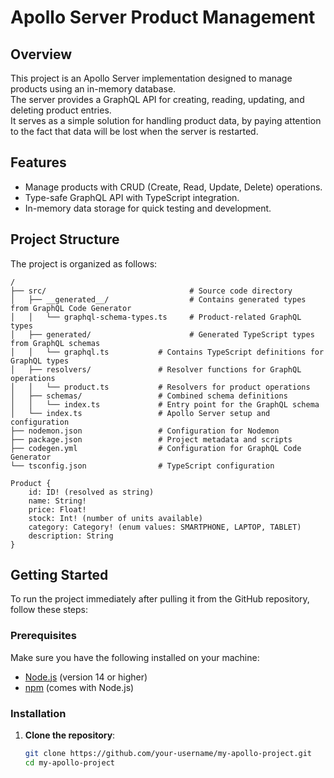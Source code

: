 # Apollo Server Product Management

## Overview

This project is an Apollo Server implementation designed to manage products using an in-memory database.  
The server provides a GraphQL API for creating, reading, updating, and deleting product entries.   
It serves as a simple solution for handling product data, by paying attention to the fact that data will be lost when the server is restarted. 

## Features

- Manage products with CRUD (Create, Read, Update, Delete) operations.
- Type-safe GraphQL API with TypeScript integration.
- In-memory data storage for quick testing and development.

## Project Structure

The project is organized as follows:

[//]: # (TODO: finire questa parte)
```
/
├── src/                                # Source code directory
│   ├── __generated__/                  # Contains generated types from GraphQL Code Generator
│   │   └── graphql-schema-types.ts     # Product-related GraphQL types
│   ├── generated/                      # Generated TypeScript types from GraphQL schemas
│   │   └── graphql.ts           # Contains TypeScript definitions for GraphQL types
│   ├── resolvers/               # Resolver functions for GraphQL operations
│   │   └── product.ts           # Resolvers for product operations
│   ├── schemas/                 # Combined schema definitions
│   │   └── index.ts             # Entry point for the GraphQL schema
│   └── index.ts                 # Apollo Server setup and configuration
├── nodemon.json                 # Configuration for Nodemon
├── package.json                 # Project metadata and scripts
├── codegen.yml                  # Configuration for GraphQL Code Generator
└── tsconfig.json                # TypeScript configuration
```


```
Product {
    id: ID! (resolved as string)
    name: String!
    price: Float!
    stock: Int! (number of units available)
    category: Category! (enum values: SMARTPHONE, LAPTOP, TABLET)
    description: String
}
```

## Getting Started

To run the project immediately after pulling it from the GitHub repository, follow these steps:

### Prerequisites

Make sure you have the following installed on your machine:

- [Node.js](https://nodejs.org/) (version 14 or higher)
- [npm](https://www.npmjs.com/) (comes with Node.js)

### Installation

1. **Clone the repository**:

   ```bash
   git clone https://github.com/your-username/my-apollo-project.git
   cd my-apollo-project

